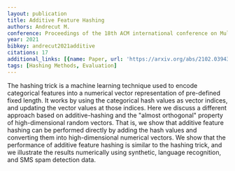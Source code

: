 ```yaml
---
layout: publication
title: Additive Feature Hashing
authors: Andrecut M.
conference: Proceedings of the 18th ACM international conference on Multimedia
year: 2021
bibkey: andrecut2021additive
citations: 17
additional_links: [{name: Paper, url: 'https://arxiv.org/abs/2102.03943'}]
tags: [Hashing Methods, Evaluation]
---
```

The hashing trick is a machine learning technique used to encode categorical
features into a numerical vector representation of pre-defined fixed length. It
works by using the categorical hash values as vector indices, and updating the
vector values at those indices. Here we discuss a different approach based on
additive-hashing and the "almost orthogonal" property of high-dimensional
random vectors. That is, we show that additive feature hashing can be performed
directly by adding the hash values and converting them into high-dimensional
numerical vectors. We show that the performance of additive feature hashing is
similar to the hashing trick, and we illustrate the results numerically using
synthetic, language recognition, and SMS spam detection data.